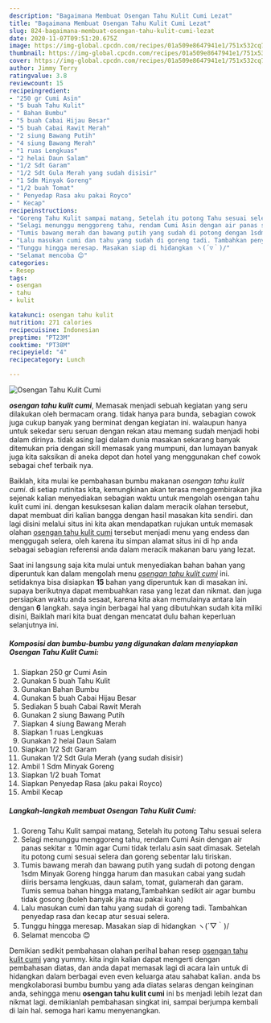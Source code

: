```yaml
---
description: "Bagaimana Membuat Osengan Tahu Kulit Cumi Lezat"
title: "Bagaimana Membuat Osengan Tahu Kulit Cumi Lezat"
slug: 824-bagaimana-membuat-osengan-tahu-kulit-cumi-lezat
date: 2020-11-07T09:51:20.675Z
image: https://img-global.cpcdn.com/recipes/01a509e8647941e1/751x532cq70/osengan-tahu-kulit-cumi-foto-resep-utama.jpg
thumbnail: https://img-global.cpcdn.com/recipes/01a509e8647941e1/751x532cq70/osengan-tahu-kulit-cumi-foto-resep-utama.jpg
cover: https://img-global.cpcdn.com/recipes/01a509e8647941e1/751x532cq70/osengan-tahu-kulit-cumi-foto-resep-utama.jpg
author: Jimmy Terry
ratingvalue: 3.8
reviewcount: 15
recipeingredient:
- "250 gr Cumi Asin"
- "5 buah Tahu Kulit"
- " Bahan Bumbu"
- "5 buah Cabai Hijau Besar"
- "5 buah Cabai Rawit Merah"
- "2 siung Bawang Putih"
- "4 siung Bawang Merah"
- "1 ruas Lengkuas"
- "2 helai Daun Salam"
- "1/2 Sdt Garam"
- "1/2 Sdt Gula Merah yang sudah disisir"
- "1 Sdm Minyak Goreng"
- "1/2 buah Tomat"
- " Penyedap Rasa aku pakai Royco"
- " Kecap"
recipeinstructions:
- "Goreng Tahu Kulit sampai matang, Setelah itu potong Tahu sesuai selera"
- "Selagi menunggu menggoreng tahu, rendam Cumi Asin dengan air panas sekitar ± 10min agar Cumi tidak terlalu asin saat dimasak. Setelah itu potong cumi sesuai selera dan goreng sebentar lalu tiriskan."
- "Tumis bawang merah dan bawang putih yang sudah di potong dengan 1sdm Minyak Goreng hingga harum dan masukan cabai yang sudah diiris bersama lengkuas, daun salam, tomat, gulamerah dan garam. Tumis semua bahan hingga matang,Tambahkan sedikit air agar bumbu tidak gosong (boleh banyak jika mau pakai kuah)"
- "Lalu masukan cumi dan tahu yang sudah di goreng tadi. Tambahkan penyedap rasa dan kecap atur sesuai selera."
- "Tunggu hingga meresap. Masakan siap di hidangkan ヽ(´▽｀)/"
- "Selamat mencoba 😊"
categories:
- Resep
tags:
- osengan
- tahu
- kulit

katakunci: osengan tahu kulit 
nutrition: 271 calories
recipecuisine: Indonesian
preptime: "PT23M"
cooktime: "PT38M"
recipeyield: "4"
recipecategory: Lunch

---
```



![Osengan Tahu Kulit Cumi](https://img-global.cpcdn.com/recipes/01a509e8647941e1/751x532cq70/osengan-tahu-kulit-cumi-foto-resep-utama.jpg)

<b><i>osengan tahu kulit cumi</i></b>, Memasak menjadi sebuah kegiatan yang seru dilakukan oleh bermacam orang. tidak hanya para bunda, sebagian cowok juga cukup banyak yang berminat dengan kegiatan ini. walaupun hanya untuk sekedar seru seruan dengan rekan atau memang sudah menjadi hobi dalam dirinya. tidak asing lagi dalam dunia masakan sekarang banyak ditemukan pria dengan skill memasak yang mumpuni, dan lumayan banyak juga kita saksikan di aneka depot dan hotel yang menggunakan chef cowok sebagai chef terbaik nya.

Baiklah, kita mulai ke pembahasan bumbu makanan <i>osengan tahu kulit cumi</i>. di setiap rutinitas kita, kemungkinan akan terasa menggembirakan jika sejenak kalian menyediakan sebagian waktu untuk mengolah osengan tahu kulit cumi ini. dengan kesuksesan kalian dalam meracik olahan tersebut, dapat membuat diri kalian bangga dengan hasil masakan kita sendiri. dan lagi disini melalui situs ini kita akan mendapatkan rujukan untuk memasak olahan <u>osengan tahu kulit cumi</u> tersebut menjadi menu yang endess dan menggugah selera, oleh karena itu simpan alamat situs ini di hp anda sebagai sebagian referensi anda dalam meracik makanan baru yang lezat.




Saat ini langsung saja kita mulai untuk menyediakan bahan bahan yang diperuntuk kan dalam mengolah menu <u><i>osengan tahu kulit cumi</i></u> ini. setidaknya bisa disiapkan <b>15</b> bahan yang diperuntuk kan di masakan ini. supaya berikutnya dapat membuahkan rasa yang lezat dan nikmat. dan juga persiapkan waktu anda sesaat, karena kita akan memulainya antara lain dengan <b>6</b> langkah. saya ingin berbagai hal yang dibutuhkan sudah kita miliki disini, Baiklah mari kita buat dengan mencatat dulu bahan keperluan selanjutnya ini.

<!--inarticleads1-->

##### Komposisi dan bumbu-bumbu yang digunakan dalam menyiapkan Osengan Tahu Kulit Cumi:

1. Siapkan 250 gr Cumi Asin
1. Gunakan 5 buah Tahu Kulit
1. Gunakan  Bahan Bumbu
1. Gunakan 5 buah Cabai Hijau Besar
1. Sediakan 5 buah Cabai Rawit Merah
1. Gunakan 2 siung Bawang Putih
1. Siapkan 4 siung Bawang Merah
1. Siapkan 1 ruas Lengkuas
1. Gunakan 2 helai Daun Salam
1. Siapkan 1/2 Sdt Garam
1. Gunakan 1/2 Sdt Gula Merah (yang sudah disisir)
1. Ambil 1 Sdm Minyak Goreng
1. Siapkan 1/2 buah Tomat
1. Siapkan  Penyedap Rasa (aku pakai Royco)
1. Ambil  Kecap




<!--inarticleads2-->

##### Langkah-langkah membuat Osengan Tahu Kulit Cumi:

1. Goreng Tahu Kulit sampai matang, Setelah itu potong Tahu sesuai selera
1. Selagi menunggu menggoreng tahu, rendam Cumi Asin dengan air panas sekitar ± 10min agar Cumi tidak terlalu asin saat dimasak. Setelah itu potong cumi sesuai selera dan goreng sebentar lalu tiriskan.
1. Tumis bawang merah dan bawang putih yang sudah di potong dengan 1sdm Minyak Goreng hingga harum dan masukan cabai yang sudah diiris bersama lengkuas, daun salam, tomat, gulamerah dan garam. Tumis semua bahan hingga matang,Tambahkan sedikit air agar bumbu tidak gosong (boleh banyak jika mau pakai kuah)
1. Lalu masukan cumi dan tahu yang sudah di goreng tadi. Tambahkan penyedap rasa dan kecap atur sesuai selera.
1. Tunggu hingga meresap. Masakan siap di hidangkan ヽ(´▽｀)/
1. Selamat mencoba 😊




Demikian sedikit pembahasan olahan perihal bahan resep <u>osengan tahu kulit cumi</u> yang yummy. kita ingin kalian dapat mengerti dengan pembahasan diatas, dan anda dapat memasak lagi di acara lain untuk di hidangkan dalam berbagai even even keluarga atau sahabat kalian. anda bs mengkolaborasi bumbu bumbu yang ada diatas selaras dengan keinginan anda, sehingga menu <b>osengan tahu kulit cumi</b> ini bs menjadi lebih lezat dan nikmat lagi. demikianlah pembahasan singkat ini, sampai berjumpa kembali di lain hal. semoga hari kamu menyenangkan.
